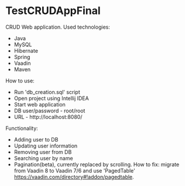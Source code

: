 # TestCRUDAppFinal
CRUD Web application. 
Used technologies:
- Java
- MySQL
- Hibernate 
- Spring 
- Vaadin
- Maven

How to use:
- Run 'db_creation.sql' script
- Open project using Intellij IDEA
- Start web application
- DB user/password - root/root
- URL - http://localhost:8080/

Functionality:
- Adding user to DB
- Updating user information
- Removing user from DB
- Searching user by name
- Pagination(beta), currently replaced by scrolling. How to fix: migrate from Vaadin 8 to Vaadin 7/6
  and use 'PagedTable' https://vaadin.com/directory#!addon/pagedtable.
